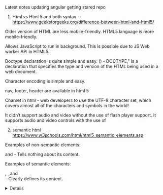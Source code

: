 Latest notes updating angular getting stared repo

1.  Html vs Html 5 and both syntax -- https://www.geeksforgeeks.org/difference-between-html-and-html5/

Older version of HTML are less mobile-friendly. HTML5 language is more mobile-friendly.

Allows JavaScript to run in background. This is possible due to JS Web worker API in HTML5.

Doctype declaration is quite simple and easy. (<!DOCTYPE html><html></html>) - DOCTYPE," is a declaration that specifies the type and version of the HTML being used in a web document.

Character encoding is simple and easy.

nav, footer, header are available in html 5

Charset in html - web developers to use the UTF-8 character set, which covers almost all of the characters and symbols in the world!

It didn’t support audio and video without the use of flash player support.
It supports audio and video controls with the use of <audio> and <video> tags.
It uses cookies to store temporary data. It uses SQL databases and application cache to store offline data.
Does not allow JavaScript to run in browser. Allows JavaScript to run in background. This is possible due to JS Web worker API in HTML5.
Vector graphics is possible in HTML with the help of various technologies such as VML, Silver-light, Flash, etc. Vector graphics is additionally an integral a part of HTML5 like SVG and canvas.
It does not allow drag and drop effects. It allows drag and drop effects.
Not possible to draw shapes like circle, rectangle, triangle etc. HTML5 allows to draw shapes like circle, rectangle, triangle etc.
It works with all old browsers. It supported by all new browser like Firefox, Mozilla, Chrome, Safari, etc.
Older version of HTML are less mobile-friendly. HTML5 language is more mobile-friendly.
Doctype declaration is too long and complicated. Doctype declaration is quite simple and easy.
Elements like nav, header were not present. New element for web structure like nav, header, footer etc.
Character encoding is long and complicated. Character encoding is simple and easy.
It is almost impossible to get true GeoLocation of user with the help of browser. One can track the GeoLocation of a user easily by using JS GeoLocation API.
It can not handle inaccurate syntax. It is capable of handling inaccurate syntax.
Attributes like charset, async and ping are absent in HTML. Attributes of charset, async and ping are a part of HTML 5.

2. semantic html https://www.w3schools.com/html/html5_semantic_elements.asp

Examples of non-semantic elements: <div> and <span> - Tells nothing about its content.

Examples of semantic elements: <form>, <table>, and <article> - Clearly defines its content.

<article>
<aside>
<details>
<figcaption>
<figure>
<footer>
<header>
<main>
<mark>
<nav>
<section>
<summary>
<time>

5. pseudo classes https://www.w3schools.com/css/css_pseudo_classes.asp

Style an element when a user mouses over it - Hover, active
Style visited and unvisited links differently - visited, link (Unvisited)
Style an element when it gets focus - focus

6. is there padding in span tag and how to apply padding in span and span is inline block or inline - answer as inline

vertical margin will not work for span . because it is inline element ( vertial margin not work in inline) - ref: https://stackoverflow.com/questions/11700985/margin-top-not-working-for-span-element

block, inline block, inline - https://www.w3schools.com/css/tryit.asp?filename=trycss_inline-block_span1

inline - it can't apply width and height and always start with same line
block - new line and it applied width and height

https://css-tricks.com/css-modules-part-1-need/

7. css vs css 3 https://www.onlineinterviewquestions.com/difference-between-css-and-css3/

# CSS CSS3

1 CSS does not supports media queries. CSS3 supports media queries for responsive web design.
2 Cannot split into varied modules Can be easily split into varied modules (This approach is designed to fix the problem of the global scope in CSS.)
3 Does not supported by all new browsers. CSS3 is supported by all new browsers
4 It has old and standard colors. Supports RGBA, HSLA, HSL and gradient colors.

8. position all property or elements  
   absolute - It will adjust top left right calulation from outer most parent element (starting from the screen)

relative - It will adjust the top left right calculation from original position (inner most parent element) .. i mean nearest sibling element

static - every element has a static position by default, so the element will stick to the normal page flow. So if there is a left/right/top/bottom/z-index set then there will be no effect on that element.

fixed - it is similar to absolute .. however this value is unaffected by scrolling (Eg: once you scroll applied, it continues to stick to the bottom of the page:)

sticky - the element becomes sticky and remains at a fixed position 50px top of the screen.

9. static vs inherit http://stanford.edu/group/csp/cs03/week5/text6.html

Inheritance is like inheriting from the base class AND Static belongs to the Class and not Object

Inherit positioning explicitly sets the value to that of the parent (if the parent is position:absolute, the child will be position:absolute; if the parent is position:fixed, the child will be position:fixed).

https://www.yorku.ca/nmw/datt1939f19/week03/css_relVSabsVSfixed.html

10. box model

The CSS box model is a box that wraps around every HTML element. It consists of: margins, borders, padding, and the actual content.

11. box sizing

Here, the full width is 300px(should be have), no matter what! Ref: https://developer.mozilla.org/en-US/docs/Web/CSS/box-sizing
box-sizing: content-box; - If you apply padding/margin to the child element which has content-box. it goes out from the parent element..
in case you want to avoid that child element goes out from parent element box model, apply box-sizing: border-box; instead of box-sizing: content-box or remove box-sizing: content-box;.

12. angularjs vs angular 2
    https://www.monocubed.com/blog/difference-between-angular-and-angularjs/
    https://www.ngdevelop.tech/angular/history/

https://www.quora.com/What-are-Angular-8-new-features-and-improvements

angular 12 features:
nullish coalescing (??)
Ivy Everywhere. .
Implementing stricter type checking for reactive forms.
Update our e2e testing strategy
Typescript 4.2
Deprecating support for IE12

Angular is a platform and framework for building single-page client applications using HTML and TypeScript. Angular is written in TypeScript

13. angular 2 vs 4 vs 7

14. Decorator

- It is typescript feature.
- It will enhance your classes

In Angular and TypeScript, decorators are used to add metadata to classes, properties, and methods, which allows you to configure and extend their behavior.

So, how does angular compiler that compiles your code and transform it into scripts that is ready to be run in browser? This happens because of decorators.
In a simple terms, decorators allows you to attach meta data with the type script class using which angular knows whether that class is a component or directive or module or etc
If you use decorator (@Component and @NgModule)in class, angular knows whether that class is a component or directive or module or etc.

15. is it possible for building apk in angular - no

16. what is anchor tag

The <a> tag defines a hyperlink, which is used to link from one page to another

#footer {
clear: both; --> https://css-tricks.com/almanac/properties/c/clear/ - the element will move down below the floated element ||
Do not allow floating elements on the left or the right side of a specified footer element:
}

17. transform in css - The transform property applies a 2D or 3D transformation to an element. This property allows you to rotate, scale, move, skew, etc., elements.

18. what is flex in css - can enable to adjust like flexible.

19. How to make one object in centre using design - display: flex; justify-content: centre;

margin: auto;
width: 70% //

20. angular vs ionic

21. ionic 3 vs ionic 4

22. what is ionic

23. Ionic is open source sdk for mobile app development on build on angular framework with using css

Ionic is hybrid app development framework

create cross platform applications

It can developing the ones deploy across different platform

we often use observables when retrieving data using HTTP.

24. what is pipe in observable - easy to read ... If you use pipe , much easy to read. it .. A Pipeable Operator is a function that takes an Observable as its input and returns another Observable

Asynchronous (NO WAITING)does not wait for a task to get finished. It moves to next task.

## "This is one way of handling an async request". But what happens when we want to again request to the server for data after the success of the first request? What if we want to make a third request after that successful second request? Horrible!

At this point, our code will become messy and less readable. This is called ‘callback hell’. To overcome it, promises came around. They offer a better way of handling an async request t
hat improves code readability. Let’s understand a bit more.

function dataProducer(){
return ‘Hi Observable’;
return ‘Am I understandable?’ // not a executable code.
}

var observable = Rx.Observable.create((observer: any) =>{

observer.next(‘Hi Observable’);
observer.next( ‘Am I understandable?’ );

})

observable.subscribe((data)=>{
console.log(data);  
})

Output :
‘Hi Observable’
‘Am I understandable?’

Subscriptions to observables are quite similar to calling a function.
But where observables are different is in their ability to return multiple values called streams (a stream is a sequence of data over time).

you can say observables are simply a function that are able to give multiple values over time, either synchronously or asynchronously.
https://www.freecodecamp.org/news/what-are-observables-how-they-are-different-from-promises/

Realtime example for promise vs observable - https://www.c-sharpcorner.com/article/what-is-the-difference-between-observable-and-promise-with-example-in-angular-8/

Must read - https://blog.bitsrc.io/promises-vs-observables-674f4bc8ca5e - must check multicast vs unicast
https://www.thinktecture.com/en/angular/promises-vs-observables/

---

## Promises are unicast - this is wrong, which means promises will be executed only once, even if we call then() multiple times. (One resolve for multiple then method, next resolve will be happened check example 279)

Multicast: check 279 example

Observable (Unicast) vs Subject (Multicast) ? -

Unicast Observable:
Unicast observables follow a "one-to-one" model, where each subscriber receives its own independent copy of the data stream. When you have multiple subscribers to a unicast observable, each subscriber operates on its unique instance of the observable, isolated from other subscribers.

Multicast Observable:
Multicast observables follow a "one-to-many" model, where there is a single source of data shared among multiple subscribers. When you have multiple subscribers to a multicast observable, they all share the same data source, and any values emitted through the source are received by all subscribers.

Real-Time Unicast Observable Example:
In this example, imagine monitoring stock prices with individual real-time updates for multiple investors:
import { Observable, interval } from 'rxjs';

// Simulate a stock price stream (unicast observable)
const stockPriceStream = new Observable<number>((subscriber) => {
const priceUpdates = interval(1000); // Emit a new price every second
priceUpdates.subscribe((price) => {
subscriber.next(price \* Math.random()); // Simulate stock price updates
});
});

// Investor 1 subscribes to the stock price updates
stockPriceStream.subscribe((price) => {
console.log('Investor 1: Stock Price - $' + price.toFixed(2));
});

// Investor 2 subscribes to the stock price updates
stockPriceStream.subscribe((price) => {
console.log('Investor 2: Stock Price - $' + price.toFixed(2));
});

In this example, both Investor 1 and Investor 2 receive their own independent stream of stock price updates, reflecting the "one-to-one" unicast model. They are not sharing the data with each other.

Real-Time Multicast Observable Example:
Multicast observables are suitable when you want multiple subscribers to share the same data source, as in a real-time chat application where all participants receive the same messages:

import { Subject } from 'rxjs';

// Create a chat message multicast observable
const chatMessages = new Subject<string>();

// Participant 1 subscribes to the chat messages
chatMessages.subscribe((message) => {
console.log('Participant 1 received: ' + message);
});

// Participant 2 subscribes to the chat messages
chatMessages.subscribe((message) => {
console.log('Participant 2 received: ' + message);
});

// Simulate sending a chat message
chatMessages.next('Hello, everyone!'); // Both participants receive the same message

In this chat example, both Participant 1 and Participant 2 share the same data source (the chatMessages subject). When a new message is sent, it's received by both participants, demonstrating the "one-to-many" multicast model.

These examples illustrate the practical use of unicast and multicast observables in real-time scenarios where subscribers either receive independent data streams or share the same data source for collaborative applications.

Let's see an example of observable (What is meant by unicast)

import { Observable } from "rxjs";

var i = 1;
var observable = new Observable(observer => {
try {
observer.next(i);
observer.next(i + 1);

    observer.complete();
    i += 1;

}
catch (err) {
observer.error(err);
}
});

var subscriber1 = observable.subscribe({
next(val) {
console.log(`Observer1: ` + val);
}
});

var subscriber2 = observable.subscribe({
next(val) {
console.log(`Observer2: ` + val);
}
});

// output
Observer1: 1
Observer1: 2
Observer2: 2
Observer2: 3

You can see that in about example I subscribed to the observable "two times but the first subscription does not get the updated value of observable".
That is each subscribed Observer owns an independent of the Observable.

---

Let's see an example of observable (What is meant by multicast)

import { Subject } from "rxjs";
var subject = new Subject<number>();
var subscriber1 = subject.subscribe({
next(value) {
console.log(`subscriber1: ` + value);
}
});
subject.next(2);
var subscriber2 = subject.subscribe({
next(value) {
console.log(`subscriber2: ` + value);
}
});
subject.next(3);
// output
// subscriber1: 2
// subscriber1: 3
// subscriber2: 3

In the above example, you can see that each time we update the value of the subject, both subscribers get triggered and execute the
individual's callback functions.

---

below example will clear our doubts:

---

import { Observable } from 'rxjs';

/\***\*\*\*\*\*** Promise **\*\***\*\***\*\***/
const prom = new Promise((resolve, \_reject) => {
//only this value will be resolved
resolve(1);

//once value is resolved, that's the end,we can't resolve multiple values, so below resolve() will be ignored
resolve(2);
resolve(3);
});

prom.then((value) => {
console.log('resolved promise value - ', value);
});

prom.then((value) => {
console.log('resolved promise value - ', value);
});

/\***\*\*\*\*\*\*\*** Observable \***\*\*\*\*\*\***/
const obs = new Observable((subscriber) => {
//multiple values can be emitted
subscriber.next(1);
subscriber.next(2);
subscriber.next(3);
subscriber.next(4);
setTimeout(() => {
subscriber.next(5);

}, 2000)
});

obs.subscribe((value) => {
console.log('value emitted from obs - ', value);
});

obs.subscribe((value) => {
console.log('value emitted from obs - ', value);
});

---

You could tend to use Observables everywhere.

The three types of values that an observable can deliver to the subscriber are:

observer.next(‘hii’);//this can be multiple (more than one)

observer.error(‘error occurs’) // this call whenever any error occus.

Observer.complete(‘completion of delivery of all values’) /

Observable handle multiple value over time .. promisc handle single value

**Observables are cancelable
**You can cancel observables by unsubscribing it using the unsubscribe method whereas promises don’t have such a feature.

Best example is Youtube

\*\*Observables provide many operators - There are many operators like map, forEach, filter etc.

25. what is observable - Observable c

26. callack vs promise vs observable vs async await

In callback function is argument itself the function

calling the function within function

promise -> mainly came for deep nesting callback
it is made available in js libraries
cleanly tell then after then calling back every function,
great for deeper layer of nesting,
it can handle one value,
you send http request you get response resolve the promise you done

Observable ->
It is not javascript libraries.
it is made available in Rxjs libraries
it can handle streams of data there you are wrap and observable around the click listener you listen the every new click
and emit a new value on every new click that's not possible like this with promises

https://itnext.io/javascript-promises-vs-rxjs-observables-de5309583ca2#aebe

27. what is http - It was designed for communication between web browsers and web servers and application-layer protocol for transmitting hypermedia documents, such as HTML

28. how to link css file in html
 <link> element to link to an external CSS file
 To use an external style sheet, add a link to it in the <head> section of each HTML page:
 <head>
  <link rel="stylesheet" href="styles.css">
</head>

29. classes vs id -
used to identify one single element in our HTML vs a Class can be used to identify more than one HTML element.
<div id="one">first text for one</div>
<div id="one">second text for one</div>

var ids = document.getElementById('one');
Expand snippet
ids contain only first div element. So even if there are multiple elements with the same id, the document object will return only first match.
https://stackoverflow.com/questions/5611963/can-multiple-different-html-elements-have-the-same-id-if-theyre-different-eleme#:~:text=ids%20contain%20only%20first%20div,will%20return%20only%20first%20match.

30. What is iframes - An HTML iframe is used to display a web page within a web page.

31. angular life cycle hook - https://codecraft.tv/courses/angular/components/lifecycle-hooks/

ngDoCheck and ngOnChanges should not be implemented together on the same component.
constructor
This is invoked when Angular creates a component or directive by calling new on the class.

ngOnChanges
Remember that ngOnChanges is specific to bound inputs on the component. This means if you don't have any @Input properties on a child,
ngOnChanges will never get called. ngOnChanges is specific to @Input properties on a child component.
Invoked every time there is a change in one of th input properties of the component.
When should you use ngOnChanges?
Use ngOnChanges whenever you want to detect changes from a variable decorated by @Input. Remember that only changes from the parent component
will trigger this function.
ngOnChanges simply adds the benefit of tracking those changes with previous and current value.
More information and demo - https://www.stackchief.com/blog/ngOnChanges%20Example%20%7C%20Angular

ngOnInit
Invoked when given component has been initialized.
This hook is only called once after the first ngOnChanges
executes after data-bound properties are displayed and input properties are set.
ngOnInit() will still execute regardless of whether or not implements OnInit is included in the class definition.
When should you use ngOnInit?
Use ngOnInit() whenever you want to execute code when the component is FIRST initialized. Remember that ngOnInit() only fires once after data-bound properties
are set. This means ngOnInit() will execute if you refresh your browser or first initialize a component but not when other events occur.

ngDoCheck
Invoked when the change detector of the given component is invoked. It allows us to implement our own change detection algorithm for the given component.
ngDoCheck() is called whenever change detection is run.

ngAfterContentInit
Invoked after Angular performs any content projection into the component’s view

ngAfterContentChecked
Invoked each time the content of the given component has been checked by the change detection mechanism of Angular.
In the above example, ngAfterContentChecked() gets called after ngDoCheck.
ngAfterContentChecked() will also get called anytime the clickMe() function is triggered.

ngAfterContentChecked can be useful if you want to implement additional initialization tasks after  
Angular has fully initialized the component/directive's content.

ngAfterViewInit
Invoked when the component’s view has been fully initialized.
ngAfterViewInit() is called after all child components are initialized and checked.
ngAfterViewInit is useful when you want to call a lifecycle hook after all child components have been initialized and checked.

ngAfterViewChecked
Invoked each time the view of the given component has been checked by the change detection mechanism of Angular.
ngAfterViewChecked() is called after every subsequent ngAfterContentChecked.
ngAfterViewChecked is useful when you want to call a lifecycle hook after all child components have been initialized and checked.

ngOnDestroy
This method will be invoked just before Angular destroys the component.
Use this hook to unsubscribe observables and detach event handlers to avoid memory leaks.

32. how many ways to share the data in angular -

service - no relational component
router state - 9 ways to share - https://www.turing.com/kb/9-ways-to-pass-through-angular-routerstate
@input and @output - relational component
@ViewChild
localstorage
session storage
indexedDb

33. tell me about ur project

34. after before in css - pseudo elements
    before -Insert some text before the content of each <p> element
    after -Insert some text after the content of each <p> element

35. npm start vs ng serve
    npm start - npm start will run ng serve.
    npm start will run whatever you have defined for the start command of the scripts object in your package.json file.

package.json - inside has script object, root directory and dependencies information like that versions, devDependencies, platforms object

angular.json - can configure "workspace configuration" and project-specific configuration defaults for build and development tools provided by the Angular CLI

It has default configuration of environment, build configuration and angular cli command configuration for example: serve, lint, test,

36. what is new in angular version and its features - angular 12

37. what is angular 11 features - lazy loading support for named outlet, resolve guards can able to generate in angular cli, updated HMR (Hot Module Replacement) support, automatic inlining of fonts, improved
    reporting and logging while compiling, ESlint, Typescript 4.0 supported, webpack 5, updated language service with ivy engine, removed IE 9, 10 and mobile support completely

If you want to update angular latest version use - ng update @angular/cli @angular/core

38. ng-container vs ngClass vs ng-template vs ng-content

ng-content is used to display children in a template. https://www.geeksforgeeks.org/ng-content-in-angular/ (Put it in child component and content to be loaded in parent component as your wish for different from each parent)
ng-template allows you to group some content that is "not rendered directly" but can be used in other places of your template or you code. for eg: <ng-template #loader></ng-template>
<ng-container> doesn't interfere with styles or layout because Angular doesn't put it in the DOM.
ng-container is used as a non-rendered container to avoid having to add a span or a div, and

40. object and array inbuild methods -

object methods - for in ( used for iterating the keys) , delete keywords.

array methods - for of (used for iterating the index value), push , pop(The pop() method removes the last element from an array),
shift() method removes the first array element, unshift() "add" a new element to an array (at the beginning),

primitive and non-primitive:
Primitive data types: The primitive data types include boolean, number and string.

Non-primitive data types: The non-primitive data types include Objects and Arrays.

The fundamental difference between primitives and non-primitives is that primitives are immutable and non-primitives are mutable.

Primitive - it will compare by values of two variable ..
For Example:
var number1 = 5;
var number2 = 5;
number1 === number 2; // true

Non-Primitive - It will compare by reference not values .
var obj1 = { 'cat': 'playful' };
var obj2 = { 'cat': 'playful' };
obj1 === obj2; // false

var arr1 = [ 1, 2, 3, 4, 5 ]; // 123
var arr2 = [ 1, 2, 3, 4, 5 ]; // memory 124

arr1 === arr2; // false

---

Two objects are only strictly equal if they refer to the same underlying object

var obj3 = { 'car' : 'purple' }
var obj4 = obj3;
obj3 === obj4; // true

---

var obj1 = {a: 2, b: 3}

obj2 = obj1
obj2.a = 3
console.log(obj1.a) // as 3 becoz , it will stored in same memory location for both variable ..

let vs var -

let - it is block scope and let variables are scoped to the immediate enclosing block denoted by { }

'use strict';
var foo = "foo1";
var foo = "foo2"; // No problem, 'foo' is replaced.

let bar = "bar1";
let bar = "bar2"; // SyntaxError: Identifier 'bar' has already been declared

41. how to get ionic storage

what is prototype - All JavaScript objects inherit properties and methods from a prototype.

https://www.w3schools.com/js/js_object_prototypes.asp

Lazy loading:

If you have more feature module in our application and some feature module ""not need for initially"", that time we can use lazy loading.
a design pattern that loads NgModules as needed. Lazy loading helps keep initial bundle sizes smaller, which in turn helps decrease load times.
Create the feature with the CLI, using the --route flag.

Achievement - Web socket java print, duplicate tab using jquery

A WebSocket is a communication protocol that provides full-duplex, bidirectional communication channels over a single TCP connection. Unlike traditional HTTP, which is request-response-based, WebSocket allows for continuous, low-latency, and real-time data exchange between a client (such as a web browser) and a server. It's often used for applications that require real-time updates, interactivity, and instant data transfer.

Reducing bundle size check with GTmetrix (65 to 71 for 100%), replacing heavy package into light weigh package, image, lazy loading,

enough to load viewport data from api - whenever scrolling only .. not singleshot
dont use nested div .. becoz it will increasing computation for avoiding jarking..

ssr, aot and service worker (not loading,it will loaded immediately per sec) -
we can store asset in cache using service worker.

SSR - renders Angular applications on the serve -- https://angular.io/guide/universal

purpose and benefit for ssr:
Performance benefit for our customers
Consistent SEO performance - angular not done ssr - Servers can do all the hard work so that your user's devices don't have to. The other big winner with this approach is Search Engine Optimization (SEO).
When search engines crawl your website, all the contents of your page will come in on that first load. SEO works better with SSR
domain as amazon

ngZone - we can run outside and inside angular zone.. we can normally everything run in ngZone.. change detection not detected when using ngZone
If you use third party, It would be run on outside ngZone .. that time we should use ngZOne..
NgZone enables us to explicitly run certain code outside Angular's Zone
ngZone donot want to use in our app.. set noop in configuration
mainly for performance
Run this code inside Angular's Zone and perform change detection
this.zone.run

If you dont want to detect checkdetection when performance asynchronous operation.. you should use ngZone.runOutsideAngular()

If you want run third pardy function inside of ngZone .. you can use ngZone.run() {
}

difficulty - overriding angular material class (mat-tab-header)

View Encapsulation in Angular defines how the styles defined in the template affect the other parts of the application

In Angular, a component's styles can be encapsulated within the component's host element so that they don't affect the rest of the application
ViewCapsulation - it want to reflected with nested or child component.. emulated , none and ShadowDom

Styles in an Angular App, "can be defined at a global level or they can be defined at the component level".

emulated - Style will be scoped to the component. It will be normal component like that

none -

@Component({
selector: 'app-root',
templateUrl: './app.component.html',
styleUrls: ['./app.component.css'],
encapsulation: ViewEncapsulation.None
})
export class AppComponent {
title = 'parent component';
}
you will find h1 style has applied to both components

native (shadowDom) (Both)- parent css class affect to child component also and encapsulation (scoped)

onPush - Only one time invoked life cycle hook. Since the change detection strategy is updated to OnPush, the component will not refresh/re-render, if the parent component’s property updates.
In the above code since we do not have any @Input property getting updated, the component will not re-render and this would be more performant.

Use the CheckOnce strategy, meaning that automatic change detection is deactivated until reactivated by setting the strategy to Default (CheckAlways)

Improve performace by minimizing change detection cycles.
Component only checked when:

1.  @Input proerties changes,
2.  Event emits,
3.  A bound Observable emits in the template using async pipe

OnPush change detection instructs Angular to run change detection for a component subtree only when:

this. errorMessgae = err; // when api call.. so we should convert it to observable and binding that observable using the async pipe..
It can improve display performance..

ChangeDetectRef.markForCheck -- after used onpush,

polling - thread which is continuous checking .. it's like web socket

Flex-layout

performance - async pipe, trackby , lazyloading, preloading, find with webpack analyzer package, make sharedModule

do you know about preloading strategy? https://blog.bitsrc.io/preloading-strategies-boost-up-angular-app-loading-time-ffb19da63155

Loading modules asynchronously in the background is called preloading modules. This technique should be used with lazy loading.

preload applied only within lazy loading feature module.

two types:
preloadingAllmodule
customepreloadingmodule - return func() and of(null)

what is service and directive

An Angular service is a singleton - which means it is instantiated only ONCE
If you need to share data between components then you can use a service.

Dependency Injection - @Injectable() - allows a class receive dependencies from another class.
Most of the time in Angular, dependency injection is done by injecting a service class into a component or module class.
Angular's DI framework provides dependencies to a class upon instantiation.
You can use Angular DI to increase flexibility and modularity in your applications.
Dependency injection is the ability to add the functionality of components at runtime

Dependency injection (DI), is an important application design pattern in which a class asks for dependencies
from external sources rather than creating them itself. Angular comes with its own dependency injection framework
for resolving dependencies( services or objects that a class needs to perform its function).So you can have your services depend on
other services throughout your application.

directive -
three types:
structural directive - directives that change the DOM layout by adding and removing DOM elements. *ngIf, *ngFor
attribute directive - directives that change the appearance or behavior of an element, component, or another directive.
custom directive or components - directives with a template. This type of directive is the most common directive type.
Examples - barcode scan directive, debounce directive, disable element directive,

which will be run first - https://stackoverflow.com/questions/51691628/which-file-runs-first-in-an-angular-4-app-when-i-run-the-app
angular.json -> angular-cli configuration file main.ts -> Angular module bootstrap application file. Set the entry module for your application.
app.module.ts -> Based upon your entry module, it configures which component will load first from that module and what others dependency modules,
components, pipes, services.

trackBy - Angular re-render only those items that have changed, rather than reloading the entire list of items.

how to delete object's key and get object length? delete keyword and for in with manual count or Object.keys(obj).length

geolocation track - last

---

ecma 6 features - http://es6-features.org/#RegularExpressionStickyMatching - block scope variable (let), string interpolation ( `${a}`), const, set,
spread operator - // used for clone the values, - used to copy the content of the array or object
rest operator - Rest parameter syntax will create an array from an indefinite number of values
function f (x, y, ...a) {
return (x + y) \* a.length (as changed array ["hello", true, 7])
}
f(1, 2, "hello", true, 7) === 9 , spread operator - var other = [ 1, 2, ...params ] like clone , for of, promise, arrow function, export import.

If you want to merge multiple argument into an array use 'Rest Operator' like below,

const toArray = (...arg) => {
return arg
}

---

destructing: Destructuring is used to create varibles from array items or object properties
Which is used to create variable of each and every index items in the array

[a, b, ...rest] = [10, 20, 30, 40, 50]; If type is array, it will be creating as array
[a, b, ...rest] = [10, 20, 30, 40, 50];

and also used for destructuring the properties of the object or the element of the array
({a, b, ...rest} = {a: 10, b: 20, c: 30, d: 40});
console.log(a); // 10
console.log(b); // 20
console.log(rest); // {c: 30, d: 40} If type is object, it will be creating as object

## IF YOU WANT MORE INFORMATION ABOUT SPEAD OPEATOR GO TO LAST

ngRx -NgRx is a framework for building reactive applications in Angular. GO TO BELOW

whole application is stored in an object tree within a single store.

Boostrap 3 vs boostrap 4 and tell me class of the boostrap - justify-content-centre, row , col
boostrap 4 - xl is avaiable in b4 only, rem (used for font-size), scss support

how to order the one object(content) in html (ans : order in flex) parent:{display: flex;} child: {order: 3}

typescript api call - In order to make the API call, we will use the browsers fetch API, which returns a Promise type. - fetch('/users.json')
// the JSON body is taken from the response
.then(res => res.json())

typescript 2.1 features

how to set object type in a variable - using interface

how to set array type in a variable - Array<number> (Generic array type), number[], hero[], Observable<Hero[]>

viewChild
view child - @ViewChild and @ViewChildren decorators in Angular provide access to "child elements in the view DOM" by setting up view queries
View queries are set before the ngAfterViewInit callback is called.
A template reference variable as a string (e.g. query <my-component #cmp></my-component> with @ViewChild('cmp'))
Any provider defined in the child component tree of the current component (e.g. @ViewChild(SomeService) someService: SomeService)
Any provider defined through a string token (e.g. @ViewChild('someToken') someTokenVal: any)
A TemplateRef (e.g. query <ng-template></ng-template> with @ViewChild(TemplateRef) template;)

If you wish to gain access to a DOM element, directive or component from a parent component class then you rely on Angular 7 ViewChild. Read more about Angular 7 ViewChild.

What { static: true } does?
Having static set to true will result in telling angular that we need to get the reference to that target element as soon as the component is created, however this means that
we are going to get the reference
before our element had a chance to bind the inputs and init it's view.

viewChildren - Use to get the QueryList of elements or directives from the view DOM

https://dev.to/danielpdev/how-to-use-viewchild-decorator-in-angular-9-i0

web worker - A web worker is a JavaScript running in the background, without affecting the performance of the page.

repeated and non-repeated item in the array

function repeatedAndNonRepeatedItemInArr() {
const a = [3, 6, 1, 6, 8, 3, 9, 2, 5, 2, 8];
const repeatedNum = a.filter((item, i) => {
// console.log(item, i, +(a.indexOf(item) !== i));
return (a.indexOf(item) !== i)
});
// console.log(repeatedNum);
const nonRepeatedNum = a.filter((item, i) => {
// console.log(a.indexOf(item), a.lastIndexOf(item));
return (a.indexOf(item) === a.lastIndexOf(item))
});
// console.log(nonRepeatedNum);
}
repeatedAndNonRepeatedItemInArr();

duplicate letter count in a string without using predefined function

Webpack:
it is build automation tool.
it is doing all the script and style set combine them into bundle and then minimized those bundle
vendor.bundle - they set all third-party libraries
Whenever u made any changes in any files like html, script.. webpack automatically refresh
your bundle and recompiled your application.

Routing :
Routing is a core feature in Angular. This feature is useful in building SPA (Single Page Application) with multiple views
Routing in Angular helps us navigate from one view to another
allows client side navigation and routing between the various components.
if you want to create routing file using angular cli - use --routing
--routing=false - it will skip the routing file
After configuring the routes, the next step is to decide how to navigate
https://www.techiediaries.com/routing-angular-router/

https://stackoverflow.com/questions/45279191/ionic-3-component-vs-page

Utility typechecking - all properties of Type set to some instruction - partial<type>, readOnly<type>, omit<>, exclude, extract

Subject -  
 Subjects as purely a way to both pull and push values using streams
A Subject is both an Observable and an Observer that allows values to be multicasted to many Observers
you can subscribe to a Subject to pull values from its stream
You can pass data to the subject created using the next() method or you can feed values to the stream by calling the method next()
send only upcoming value and doesn't hold a value

BehaviourSubject -
A BehaviorSubject holds one value. When it is subscribed it emits the value immediately;
it will also replay the current value whenever an observer subscribes to it.
Sends one previous value and upcoming values;

BehaviorSubject can be created with initial value: new Rx.BehaviorSubject(1)
You can get current value synchronously by subject.value;
BehaviorSubject is the best for 90% of the cases to store current value comparing to other Subject types;
var subject = new Rx.BehaviorSubject(0); // 0 is the initial value
subject.next(0);

subject.subscribe({
next: (v) => console.log('observerA: ' + v)
});

subject.next(1);
subject.next(2);

subject.subscribe({
next: (v) => console.log('observerB: ' + v)
});

subject.next(3);
console.log('Value async:', subject.value); // Access subject value synchronously
/\*
Console output:
observerA: 0
observerA: 1
observerA: 2
observerB: 2
observerA: 3
observerB: 3
Value async: 3

ReplaySubject - Sends all previous values and last values

var subject = new Rx.ReplaySubject(3); // buffer 3 values for new subscribers

subject.subscribe({
next: (v) => console.log('observerA: ' + v)
});

subject.next(1);
subject.next(2);
subject.next(3);
subject.next(4);

subject.subscribe({
next: (v) => console.log('observerB: ' + v)
});

subject.next(5);

/\*
Console output:
observerA: 1
observerA: 2
observerA: 3
observerA: 4
observerB: 2
observerB: 3
observerB: 4
observerA: 5
observerB: 5

AsyncSubject

Sends one latest value when the stream will close

var subject = new Rx.AsyncSubject();

subject.subscribe({
next: (v) => console.log('observerA: ' + v)
});

subject.next(1);
subject.next(2);
subject.next(3);
subject.next(4);

subject.subscribe({
next: (v) => console.log('observerB: ' + v)
});

subject.next(5);
subject.complete();

/\*
Console output:
observerA: 5
observerB: 5

rxjs - RxJS is a library for composing asynchronous and event-based programs by using observable sequences

null is an assigned value.
It means nothing.
undefined typically means a variable has been declared but not defined yet

NAN(a)

indexOf(index)

transpiling
constructor vs ngOnInit
Constructor is used to create new instance of a class ...
The ngOnInit is called after the constructor is executed.
In constructor Angular initializes and resolves all class members so in ngOnInit you can
initialize work and logic of the component. ngOnInit guarantees that your bindings are
readily available.
[data binding in angular -
Event binding allows you to listen for and respond to user actions such as keystrokes, mouse movements, clicks, and touches.
property binding - Property binding in Angular helps you set values for properties of HTML elements or directives (component). - Two way data binding , one way binding
[src] [ngClass] <app-item-detail [childItem]="parentItem"></app-item-detail>

httpclient module

In Angular, a module is a mechanism to group components, directives, pipes and services that are
related, in such a way that can be combined with other modules to create an application.
sharedModule

camera

div - for dividing the content

span - <span> tag is an inline container used to mark up a part of a text, or a part of a document.

for in vs for of

metadata in html - Metadata is used by browsers (how to display content or reload page), search engines (keywords),

metadata in angular - metadata is the information of the class behaviour

JavaScript
Whatever code is written in JavaScript can be converted to TypeScript by changing the extension from .js to .ts.
Typescript?
TypeScript Code is converted into Plain JavaScript Code
TypeScript code can be run on any browser, devices or in any operating system. TypeScipt is not specific to any Virtual-machine etc
TypeScript supports JS libraries

JavaScript vs TypeScipt
TypesScript is known as Object oriented programming language whereas JavaScript is a scripting language.
TypeScript has a feature known as Static typing but JavaScript does not have this feature.
TypeScript gives support for modules whereas JavaScript does not support modules.
TypeScript has Interface but JavaScript does not have Interface.
finally typescript transpile into javascript
TypeScript compiler can compile the .ts files into ES3,ES4 and ES5 also.

Is there multiple inherentence in ts? Using interface it will possible - https://codeburst.io/multiple-inheritance-with-typescript-mixins-d92d01198907

How to do method overloading in ts?
How to do function overloading in ts?
TypeScript provides the concept of function overloading. You can have multiple functions with the same name but different parameter types and return type. However, the number of parameters should be the same.

What is Async and await? https://javascript.info/async-await

Services workers in angular? - turning an application into a Progressive Web App (also known as a PWA). it is supports PWA
a service worker is a script that runs in the web browser and manages caching for an application.
it make our web application downloadable and installable, just like a native mobile application.

Ngif vs hidden directive?

ngIf will comment out the data if the expression is false. This way the data are not even loaded, causing HTML to load faster.

[hidden] will load the data and mark them with the hidden HTML attribute. This way data are loaded even if they are not visible.

display:none vs \*ngIf="false" ?

display:none - DOM elements will be exists still once you applied display: none and It is hidden and takes no space.

\*ngIf="false" - DOM elements won't be exists.

Is nice to use JQuery in Angular?

reactive form vs template-driven form: https://www.pluralsight.com/guides/difference-between-template-driven-and-reactive-forms-angular

Template-driven forms make use of the "FormsModule", while reactive forms are based on "ReactiveFormsModule".
Template-driven forms are asynchronous in nature, whereas Reactive forms are mostly synchronous.
In a template-driven approach, most of the logic is driven from the template, whereas in reactive-driven approach,
the logic resides mainly in the component or typescript code. Let us get started by generating a component and then we'll update our form code.
reactiveforms everything performs in ts only

EsLint - ESLint is a JavaScript linter that enables you to enforce a set of style, formatting, and coding standards for your codebase

array.some - it will return boolean .. while first index iterating, value return as true. then not iterating next one .. looping stopped automatically

change detection -

https://coryrylan.com/blog/angular-multiple-http-requests-with-rxjs

forkJoin - The forkJoin() operator allows us to "take a list of Observables and execute them in "parallel"".
Once every Observable in the list emits a value, the forkJoin will emit a single Observable value containing a
list of all the resolved values from the Observables in the list.

MergeMap - This creates a nested Observable in an Observable.
we use the mergeMap also known as flatMap to map/iterate over the Observable values

https://ultimatecourses.com/blog/intro-to-angular-http-interceptors
interceptor - Interceptors allow us to intercept incoming or outgoing HTTP requests using the HttpClient

    { provide: HTTP_INTERCEPTORS, useClass: MyInterceptor, multi: true }
    HttpInterceptor interface

    next.handle

Handling HTTP Headers - we can call the clone method to modify the request object and return a new copy - httpRequest.clone({ setHeaders: { API_KEY } }).
HTTP Response Formatting
HTTP Error Handling - RetryInterceptor

life cycle hooks

decorator - @Injectable() for service

sharing components - it is used for sharing directive componet, pipe over another component

commonModule - It imports the CommonModule because the module's component needs common directives.

coremodule - payment service, alertservice, loader service

sharing data

viewChild

dependency injection

token in application - Your Angular app can talk to a backend that produces a token. The Angular app can then pass that token in an Authorization header to the backend to prove
they’re authenticated. The backend should verify the JWT and grant access based on its validity.

it is for authentication purpose .. will make fully private route..
passing token into header .. generated from backend

behaviourSubject

transpilation typescript

directives

rxjs operators

observable

subject

data binding

interpolation

pipe

custom pipe in angular - image pipe, search pipe, multi language pipe

ngContainer

ngContent

ngTemplate

Bootrapping component in angular - Every application has at least one Angular module,
the root module that you bootstrap to launch the application is called as bootstrapping module
it can able to see in main.ts

AOT - Faster rendering With AOT, the browser downloads a pre-compiled version of the application. it can render the application immediately,
without waiting to compile the app first

ng serve --aot

just-in-time (JIT) compiler. -
JIT vs AOT:
slower than aot .. need to compile the application when the running the application first time.
it download the compiler and comiple the application before the displaying AOT : it doesn't want to download the compiler already compiles the code when building the application
aot :half of the bundle size willbe reduce compare to jit

JIT: ng serve , ng build AOT: ng serve --aot, ng build --aot, ng build --produces

scss vs sass -
https://dev.to/timothyrobards/the-main-features-of-sass-47k2
https://epsi-rns.gitlab.io/frontend/2019/06/21/sass-loop-spacing-class/
SaSS dont need parenthesis and semicolon but SCSS need parenthesis(Bracket{})
SCSS is full of advanced features.

@import "framework/bootstrap";
SASS allows us to use nested syntax

Scss has variable support using $ symbol
Instead of repeating #ff0000 many times in your CSS file, in SCSS, we can just set $red: #ff0000 once and use it as many times as we want.
SASS adds the feature of @import which lets you import your customized SCSS files.Example:@import "my theme";
can enable to perform inheritance using @extend
You might be familiar with the reference symbol, which allows you to reference a parent element as such:
.block {
&.red {
color: red;
}
Partials nesting . inside .
Interpolation
@ directive

@mixin directive lets you create CSS code that is to be "reused throughout" the website.
Mixins accept arguments.

@mixin bordered($color, $width) {
border: $width solid $color;
}
The @include directive is used to include a mixin.
.myArticle {
@include bordered(blue, 1px); // Call mixin with two values
}

.myNotes {
@include bordered(red, 2px); // Call mixin with two values
}
@extend is used in SASS to inherit(share) the properties from one selector to another.
The @extend directive is useful if you have almost identically styled elements that only differ in some small details
.button-basic {
border: none;
padding: 15px 30px;
text-align: center;
font-size: 16px;
cursor: pointer;
}

.button-report {
@extend .button-basic;
background-color: red;
}

angular material - dialog box

how to override angular material classes - ng-deep

what are the things required for responsive design?

text align right vs float right

encapsulation

:host

how to add third party package in your application -

:host - The use of the special \_nghost-c0 will ensure that those styles are scope only to the app-root element, because app-root gets added that property at runtime:

:host - this is used for specific selector (<app-heroes>) style alone .. it can applied for all the elements (all the inputs inside the components( <app-heroes>))

---

Scss compare to css what are the advanced features there? -

class 1 has some set of style .. i want to recreate those set of styles in class 2 - https://stackoverflow.com/questions/9560170/including-another-class-in-scss
use @extend or @mixin @include
what are the simple things for creating responsive web page

text-align: left vs float: left

we have two divs .. one has content and another with image

for desktop need to align text in the left side and image in the right side
for mobile view, image at the top and text will be below to the image - flex-direction: reverse

how to share data between two component which is the non-relation to each other .. how to achieve this

have you implemented routing in your application?

some router we will used forRoot and some we will used forChild .. when will used forChild and forRoot
forRoot creates a module that contains all the directives, the given routes, and the router service itself. forChild creates a module that contains all the directives and
the given routes, but does not include the router service.

how will you pass the data and how will retrieve the data in routing - 4 ways

using routes array "data" property like path component, get activatedroute.data

set routerLink or this.router.navigate(['form', '0001']), and get ActivatedRoute.params

set query params , get ActivatedRoute.queryParams

how to use one same component in two module - sharedModule

In the template, product list - need to check whether the product is available or not

have to used any custom directive

have to used any custom pipe

when trying to fetch the data to server with endpoint without subscribe -- Is it possible?

how to include third party libraries in application

Have you used jquery in applicaion

Have you used rxjs operators?

How to override angular material dialog content - ngdeep

unit testing service - stub

cdk in angular - The Component Dev Kit (CDK) is a set of behavior primitives for building UI components.
Accessibility. Utilities for screen readers, focus and more. Bidirectionality. Utilities to respond to changes in LTR/RTL layout direction

how to make responsive using boostrap -
basic setup:

 <meta name=”viewport” content=”width=device-width, initial-scale=1.0">  media queries

- meta tag that tells the browser to set the width of the website according to the device width
- It also set scaling to 1 which equates to default website
  we tell the browser that we are going to build a responsive website

link Bootstrap libraries:
install boostrap using npm i boostrap --save

  <link rel=”stylesheet” href=”css/bootstrap.css”>
<link rel=”stylesheet” href=”css/bootstrap-responsive.css”> or set the path in styles of the script in angular.json
  
  
  How to make responsive website using angular material
  Angular Material all layout - https://material.io/design/layout/responsive-layout-grid.html#whiteframes
  
   BreakpointObserver utility of the Layout package   
   mat-grid-list is a two-dimensional list view that arranges cells into grid-based layout
   
   For Normal Html Css responsive:
   viewport setup 
   media queries
   
   
   there are two type of layout available in bootstrap.
   1.Fluid Layout (.container-fluid) - Fluid layout has 100% width.
   2.Fixed Layout (.container) - its means max-width changes at each breakpoint - Fluid layout continuously resizes 
   as you change the width of your window/browser by any amount, leaving no extra empty space on the sides ever Hence it is named as “fluid layout”.

while Bootstrap's grid system and responsive classes like col-xl and col-lg provide a solid foundation for creating responsive layouts, media queries offer a more flexible and precise way to adapt your design to various screen sizes and customize your layout as needed. They are a crucial tool for ensuring a seamless user experience across different devices and screen sizes.

Media queries in Bootstrap are used to create responsive designs that adapt to different screen sizes and devices. While the col-xl and col-lg classes help control the column width for large and extra-large screens, media queries provide more fine-grained control over the layout by allowing you to make adjustments at specific breakpoints.

// Extra small devices (portrait phones, less than 576px)
// No media query since this is the default in Bootstrap

// Small devices (landscape phones, 576px and up)  
@media (min-width: 576px) { ... }

// Medium devices (tablets, 768px and up)
@media (min-width: 768px) { ... }

// Large devices (desktops, 992px and up)
@media (min-width: 992px) { ... }

// Extra large devices (large desktops, 1200px and up)
@media (min-width: 1200px) { ... }

5)What function you can use to wrap a page content
container

6)grid system in Bootstrap:
By using the grid system, we can make up to 12 columns across a page.

There are different classes that have been defined for this for the UI purpose.
8)css box model
9)css position
10)pseudo classes
11)pseudo elaments
12)block level elements - div tag main tag table tag footer tag
13)inline elements - span label input
14)semantic elements -
15)non semantic elements
16)how css can add: using link tag
Inline style - by using the style attribute inside HTML elements.
Internal - by using a <style> element in the <head> section.
External - by using a <link> element to link to an external CSS file.
17)life cycle hooks
18)decorator
19)attributes
20)behaviour subject
21)observable
22)diff b/w observable and promise
23)reactive form and template driven form
24)ng-template
25)ng-container
26)ng-content
27)diff b/w JS and Angular
28)Authguard and its types
There are five different types of guards

CanActivate - a CanActivate guard that prevents unauthorized users from accessing the admin feature area.
CanActivateChild - You can also protect child routes with the CanActivateChild guard
it runs before any child route is activated.
CanDeactivate - handling unsaved changes
CanLoad- The canActivate guard still allows the component for a given route to be activated (but not navigated to).
If we wanted to prevent activation altogether, we could use the canLoad guard.

PreloadAllModules strategy does not preload some couple of feature which is protected by a canLoad is blocked it.
The CanLoad Guard prevents the loading of the Lazy Loaded Module. We generally use this guard when we do not want to unauthorized user to
navigate to any of the routes of the module and also stop then even see the source code of the module.

            The Angular provides canActivate Guard, which prevents unauthorized user from accessing the route. But it does not stop the module from being
    		downloaded. The user can use the chrome developer console to see the source code. The CanLoad Guard prevents the module from being downloaded.

    		Actually,CanLoad protects a module to be loaded but once module is loaded then CanLoad guard will do nothing.
    		Suppose we have protected a module loading using CanLoad guard for unauthenticated user. When user is logged-in then that module will be applicable
    		to be loaded and we will be able to navigate children paths configured by that module. But when user is logged-out, still user will be able to
    		navigate those children paths because module is already loaded. In this case if we want to protect children paths from unauthorized users,
    		we also need to use CanActivate guard.
    need to read once - https://stackoverflow.com/questions/42026045/difference-between-angulars-canload-and-canactivate#:~:text=The%20CanLoad%20Guard%20prevents%20the,source%20code%20of%20the%20module.

Resolver - Resolver acts like middleware, which can be executed before a component is loaded
Resolve guard is used in the scenario when we want to ensure whether there is data available or not before navigating to any route.
If there is no data then it has no meaning to navigate there. It means we have to resolve data before navigating to that route.
29)lazy loading
30)service
31)how many ways we can share data between components
32)interceptor
33)viewchild
34)routing
35)load children
36)data binding
37)angular 11 features
38)diff b/w components and directives
39)component in angular
40)diff b/w hostlistener and hostbinding
@HostListener() function decorator allows you to handle events of the host element in the directive class.
@HostBinding() function decorator allows you to set the properties of the host element from the directive class.
@HostBinding('style.border') border: string;
@HostListener('mouseover') onMouseOver() {
this.border = '5px solid green';
}
41)angular.json
project-specific configuration defaults for build and development tools provided by the Angular CLI.
42)package.json
Package.json file take care of all those dependencies and the modules need by your project.
for versioning your app as this file give information to npm that allows it to identify the project as well as handle the project’s dependencies.
43)self intro
44)about current project

reactive forms vs template-driven forms

ng update

router outlet - used to display the dynamic component view
router links - used to navigate one component to another using component path

Wildcard route - does not match any route while routing , angular goes to wild route . it is path as '\*\*'
Eg: pagenot found

Angular Ivy is a new rendering engine for Angular. You can choose to opt in a preview version of Ivy from Angular version 9.
Generated code that is easier to read and debug at runtime
Faster re-build time
Improved payload size
Improved template type checking

TestBed is an api for writing unit tests for Angular applications
easier way to create components, handle injection, test asynchronous behaviour and interact with our application.
Protractor is an end-to-end test framework for Angular

FormBuilder is used for easily creating instances of a FormControl, FormGroup, or FormArray

Visited ng-touched ng-untouched
Value has changed ng-dirty ng-pristine
Value is valid ng-valid ng-invalid

this.myform.reset();

How do you get the current route? console.log(this.router.url);

What is the benefit of Automatic Inlining of Fonts?
During compile time, Angular CLI will download and inline the fonts that your application is using \
this performance update speed up the first contentful paint(FCP) and this feature is enabled by default
in apps built with version 11.

The describe(string, function) function defines what we call a Test Suite, a collection of individual Test Specs.
The it(string, function) function defines an individual Test Spec, this contains one or more Test Expectations.
The expect(actual) expression is what we call an Expectation. In conjunction with a Matcher it describes an expected piece of behaviour in the application.

ngZone

set in ecma6 - you enable to create object like array with new keyword .. it has some properties similar like array properties.. For example: filter() has() clear()

modelviewController: - pattern which separates an application into three main logical components: the model, the view, and the controller.
Each of these components are built to handle specific development aspects of an application
model - For example, a Customer object will retrieve the customer information from the database, manipulate it and update it data back to the database or use it to render data.
View - For example, the Customer view will include all the UI components such as text boxes, dropdowns, etc. that the final user interacts with.
Controller - For example, the Customer controller will handle all the interactions and inputs from the Customer View and update the database using the
Customer Model. The same controller will be used to view the Customer data.

how to performance -

what are the difficulty facing - (overriding css class - mat-tab-header),

1000 of data - viewControl - infinityscroll and Virtual Scrolling available in angular cdk and pagination and

1000 of data rendering directive - repeated directive (used in ngFor for loop the data)

changeDetection

reactive form module benefit

performance

changeDetection.onPush - only once

changeDetectionRef.markasChecked

bubbling and capturing
events “bubble” from the inner element up through parents like a bubble in the water.

capturing - from outer element like start from html body form div

closure - A function in JavaScript has access to any variables defined in the outer scope.

function outerFunction(arg) {
var variableInOuterFunction = arg;

    function bar() {
        console.log(variableInOuterFunction); // Access a variable from the outer scope
    }

    // Call the local function to demonstrate that it has access to arg
    bar();

}

outerFunction("hello closure");

fis

how to handle authentication in angular - o-auth, google

how to set authentication in angular

---

map - creates a new array populated with the results

filter - return new array with matched values and does not change the original array.

object length

directive

behaviour

module

data sharing

dependency injection

promise and observable

data binding and types

custom pipe - filtering checks and image pipe and search pipe and multilanguage pipe, check status pipe

dynamic component creation possible for angular - https://netbasal.com/dynamically-creating-components-with-angular-a7346f4a982d

state management in angular - https://stackoverflow.com/questions/52471796/what-is-state-management-in-angular-and-why-should-i-use-it

http interceptor

how can we secure routing in angular - route Guard

runtime exception - A runtime error is an error that occurs during the running of the program .. undefined error, type error ... overcome or handle with try catch
what is prefix in angular.json

polyfills - deprecated some feature in html and css.. fallback to that one and overcome or resolved that features ..

checkPalindrome - https://www.programiz.com/javascript/examples/palindrome

function checkPalindrome(string) {

    // find the length of a string
    const len = string.length;

    // loop through half of the string
    for (let i = 0; i < len / 2; i++) {

        // check if first and last string are same
        if (string[i] !== string[len - 1 - i]) {
            return 'It is not a palindrome';
        }
    }
    return 'It is a palindrome';

}

// take input
const string = prompt('Enter a string: ');

ngOnChanges

https://update.angular.io/?v=7.0-11.0

    https://regex101.com/r/tQ8yW2/1

structure of angular application

---

Javascript:

If you want to create a variable in js, use var, let, const

const person = {
name: "Max",
age: 26,
greet: () => {
console.log("Hi , I am " + this.name)
// name will be undefined because, arrow func inside not global
// object use function or bind() or greet() { console.log("Hi , I am " + this.name) } inside of arrow func
// becoz, it will referring the greet method alone ..not referring person object anymore
}
}

---

arrow function sometimes called as named function

just one line of code
no function keyword
no return keyword
no curly braces {}

It’s much shorter!

2. Single parameter
   x => 42 || (x) => 42

In the ES5 example, .bind(this) is required to help pass the this context into the function. Otherwise, by default this would be undefined.

// ES5
var obj = {
id: 42,
counter: function counter() {
setTimeout(function() {
console.log(this.id);
}.bind(this), 1000);
}
};

ES6 arrow functions can’t be bound to a this keyword, so it will lexically go up a scope, and use the value of "this" in the scope in which it was defined.

creating variable to call the function

---

array.map -> not returning old array but able to transform new VALUE AS ANY TYPE with old array
// modifying data not stored in old pointer address

---

array.push("new") - new element stored in array address .. not created new one.

copiedArray = array.slice() - used to copy(clone) the array
(New One) Spread operator - [...array] - used to copy the content of the array or object

copiedPerson = {...person} // for your information - person variable as above

---

NGRX:

whole application is stored in an object tree within a single store

When you are building an Angular app usually you have the state (Component) split and handled in multiple services.
As your app growth keeping track of your state changes starts to get messy and hard to debug and maintain.
Having a single source of truth resolves this problem since the state is handled only in one object and
in one place, so debugging or adding changes becomes way easier

By avoiding to update the state from different places

CORE BUILDING:
action : two properties - type payload
reducer : going to analyze the action (usually using a switch statement)

Reducers are pure functions accepting two arguments, the previous state and an Action. When an Action
is dispatched ngrx goes through all the reducers passing as arguments the previous state and the Action,
in the order that the reducers where created, until it finds a case for that action.
---------\_\_
If an effect gets triggered by dispatching an action is because some side effects are going to happen
before calling the reducer.
Then is going to perform a side-effect, usually getting or sending data to an API.

Selector - the state tree can become quite a big object
what if we need to apply some logic to that slice before using the data in the components.
There is where selectors take action.

style isolation - Here is another scenario: how many times did we try to use a third-party component, add it to our application
just to find out that the component is completely broken due to styling issues?

state management means state data maintained in store..

ngRx store

action - whatever action for example, login logout and signin action

side effect like a listener

reducer - it will hold initial value which will be called in .StoreModule.forFeature(stateFeatureName.ACTIVE_APP ( state key), fromActiveApp.reducer),
EffectsModule.forRoot(effects),
forRoot - called initilly when application launched
forFeature - like lazy loading feature in angular

selector - just for selecting values from state

Once dispatch with action which is unique key

## Ssr -

https://www.angularminds.com/blog/article/mvc-vs-mvp-mvvm.html

mvc - one way data binding - ng-model

model - data from REST server, data from local storage, user's data - It typically notifies its observers about any change that has occurred.

view - HTML Representation, CSS rendering, img/audio/video rendering - The view presents the model’s data to the customer/user on which they can perform some actions.
It communicates with the controller and at times interacts with the model.

controller - directive, component, service - It is the decision-maker and exists between the view and the model.
The controller updates the View whenever the model changes.

MVVM - two way binding - [(ngModel)]

model

viewModel - The ViewModel is ideally a model for the View of the app.
It is responsible for coordinating the view's interactions with any model classes that are required.
view

---

Security:

1. inner html sanitized against cross-site scripting attacks
2. encrypt the local storage data when we are going to store it
3. restrict inspect mode
4. CSP - (Content Security Policy)
5. XSS attack

how to destroy service -> I will be destroy after angular destroys the module.

Design Pattern?

Unit Testing -

e2e -

HTML5 -

CSS3 & SCSS -

-------------\\

property binding

ngAfterViewInit - ngAfterViewInit() is called after all child components are initialized and checked.

suppose we want to updated data from child component when we update count value from 0 to 1 by click event in the button, to the parent component where we have viewChildren
ngAfterViewChecked - we can get child component updated data from parent by viewChildren in the ngAfterViewChecked.

ngAfterViewInit() is called once after ngAfterContentChecked

propety binding

Authentication and authorization

Authentication verifies the identity of a user or service, and authorization determines their access rights.

Authentication (Login, Registration) is the process matching the visitor of a web application with the pre-defined set of user identity in the system. In other word,
it is the process of recognizing the user’s identity. Authentication is very important process in the system with respect to security.
https://www.tutorialspoint.com/angular8/angular8_authentication_and_authorization.htm#:~:text=In%20other%20word%2C%20it%20is,certain%20resource%20in%20the%20system.

how was authentication done in your last project?

Authorization is the process of giving permission to the user to access certain resource in the system.
Only the authenticated user can be "authorised" to access a resource. - auth guard - example - admin only access to some feature.
https://www.bezkoder.com/angular-14-jwt-auth/

HttpRequestInterceptor implements HttpInterceptor. We’re gonna add withCredentials: true to make browser include
Cookie on the Request header (HttpOnly Cookie).

auth guard

directive vs pipes

impure and pure pipe
@Pipe({
name: 'myPipe',
pure: false  
})
Impure pipes execute every time angular detects any changes regardless of the change in the input value.

Pure pipe example - {{ someDate | date:'short' }} - Pure pipes are the default type of pipes in Angular. They are called pure because they are expected to produce the same output for the same input, making them idempotent.
Impure pipe example - {{ someNumber | random }} - Impure pipes, as the name suggests, are not idempotent. They can have side effects, and Angular will re-run them every time change detection is triggered, regardless of whether the input data has changed.

formly in angular

ts config

structure (ngIF)and attribute (ngClass, ngStyle) directive

var let const

data shared date btw parent child

mock service

diff btw css vs scss file

reactive and template form

validate.required - reactive form

## where you implement rxjs operation in your project? debounceTime, api call,

---

agile methodology -
What are the 6 steps in Agile project management?
Project planning. ...
Product roadmap creation. ...
Release planning. ...
Sprint planning. ... developement
Daily stand-ups. ... testing, deployment
Sprint review and retrospective.

Grooming is an open discussion between the development team and product owner. The user stories are discussed to help the team gain a better understanding of the functionality that is needed to fulfill a story.

A spike story in Agile is a user story that needs more information so the team can estimate how long the story will take to complete

Product Backlog refinement (Grooming) meeting - (Stories)

sprint backlog (Tasks)

sprint planning

daily scrum

sprint review

sprint retropective - The team reflects on how everything went and then decides what changes they want to make in the next iteration.

## Grooming - Add new user stories based on newly discovered requirements. Remove user stories which are no longer required for the product. Fine-tune estimates of user stories

mock json -

how you implement routing

angular 14

standalone component sit outside of any module and can be used directly without being integrated into particular module.. it is speed up lots of process.
cmd: ng g @angular/core:standalone - it wont make 100% standalone.. we should do some changes as it required

They allow developers to create Angular components without using NgModules. This can simplify the development process and make code more modular and reusable.

standalone: true in component or pipe

imports: [
NgIf, courseCardComponent, CourseImageComponent, CommonModule
] - using this imports array in component to add required dependencies and components

ctrl + o - it will remove unused import automatically.

lazy loading and explain about how to implement that?

how to implement http service in unit testing?

httpTestingController = TestBed.get(HttpTestingController);
afterEach(() => {
httpTestingController.verify();
});
req.flush(mockDog);
https://levelup.gitconnected.com/test-angular-components-and-services-with-http-mocks-e143d90fa27d

## how to get large word in the array?

Longest word -

Input: "fun&!! time"
Output: time

a.split(' ').reduce((acc, curr) => {
acc = acc.replace(/[^a-zA-z0-9]/g, '');
curr = curr.replace(/[^a-zA-z0-9]/g, '');  
 return acc.length >= curr.length ? acc : curr;}
)

//acc.length >= curr.length - above condition for same words means return first wo rd from the string

First Factorial:

---

function factorial(n){
let answer = 1;
if (n == 0 || n == 1){
return answer;
}
else if(n > 1){
for(var i = n; i >= 1; i--){
answer = answer \* i;
}
return answer;
}
else{
return "number has to be positive."
}  
}
let n = 4;
answer = factorial(n)
console.log("Factorial of " + n + " : " + answer);

find small number in the array - Math.min(...array)

event looping - setTimeout, setInterval

how to render two router-outlet at the same time - named outlet

(function() {
try {
try {
throw new Error('oops');
} catch (ex) {
console.error('inner', ex.message);
throw ex;
} finally {
console.log('finally');
return;
}
} catch(ex) {
console.error('outer', ex.message);
}
})

Output:
inner oops;
finally

